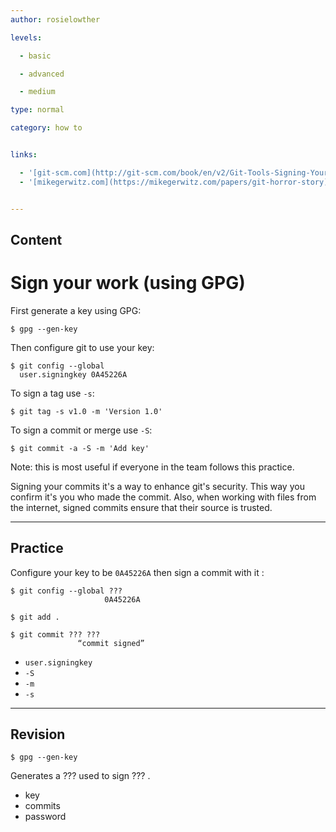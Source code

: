 ```yaml
---
author: rosielowther

levels:

  - basic

  - advanced

  - medium

type: normal

category: how to


links:

  - '[git-scm.com](http://git-scm.com/book/en/v2/Git-Tools-Signing-Your-Work){website}'
  - '[mikegerwitz.com](https://mikegerwitz.com/papers/git-horror-story){website}'


---
```

## Content
# Sign your work (using GPG)

First generate a key using GPG:
```
$ gpg --gen-key
```
Then configure git to use your key:
```
$ git config --global 
  user.signingkey 0A45226A
```
To sign a tag use `-s`:
```
$ git tag -s v1.0 -m 'Version 1.0'
```
To sign a commit or merge use `-S`:
```
$ git commit -a -S -m 'Add key'
```
Note: this is most useful if everyone in the team follows this practice.

Signing your commits it's a way to enhance git's security. This way you confirm it's you who made the commit. Also, when working with files from the internet, signed commits ensure that their source is trusted.

---
## Practice

Configure your key to be `0A45226A` then sign a commit with it :
```
$ git config --global ??? 
                     0A45226A

$ git add .

$ git commit ??? ???
               “commit signed”
```

* `user.signingkey`
* `-S`
* `-m`
* `-s`

---
## Revision

```
$ gpg --gen-key
```
Generates a ??? used to sign ??? .

* key
* commits
* password

